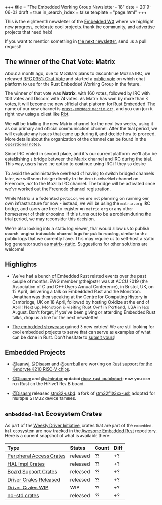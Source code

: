 +++
title = "The Embedded Working Group Newsletter - 18"
date = 2019-06-02
draft = true
in_search_index = false
template = "page.html"
+++

<!-- TODO before release set `draft` to `false` and `in_search_index` to `true` -->

This is the eighteenth newsletter of the [Embedded WG] where we highlight new progress, celebrate cool projects, thank the community, and advertise projects that need help!

[Embedded WG]: https://github.com/rust-embedded/wg

<!-- TODO uncomment -->

<!-- Discuss on [users.rust-lang.org], [on twitter], or [on reddit]! -->

<!-- [users.rust-lang.org]: https://example.org/#TODO -->
<!-- [on twitter]: https://example.org/#TODO -->
<!-- [on reddit]: https://example.org/#TODO -->

<!-- more -->

If you want to mention something in [the next newsletter], send us a pull request!

[the next newsletter]: https://github.com/rust-embedded/blog/edit/master/content/${TODO}.md

## The winner of the Chat Vote: Matrix

About a month ago, due to Mozilla's plans to discontinue Mozilla IRC, we released [RFC 0351: Chat Vote] and started a [public vote] on which chat platform to use for the Rust Embedded Working Group in the future.

The winner of that vote was __Matrix__, with 160 votes, followed by IRC with 103 votes and Discord with 74 votes. As Matrix has won by more than 3 votes, it will become the new official chat platform for Rust Embedded! The name of our new channel is [`#rust-embdded:matrix.org`](https://matrix.to/#/#rust-embedded:matrix.org), and you can join it right now using a client like [Riot](https://about.riot.im/).

We will be trialling the new Matrix channel for the next two weeks, using it as our primary and official communication channel. After the trial period, we will evaluate any issues that came up during it, and decide how to proceed. More details about the organization of the channel can be found in the [operational notes].

Since IRC ended in second place, and it's our current platform, we'll also be establishing a bridge between the Matrix channel and IRC during the trial. This way, users have the option to continue using IRC if they so desire.

To avoid the administrative overhead of having to switch bridged channels later, we will soon bridge directly to the `#rust-embedded` channel on Freenode, *not* to the Mozilla IRC channel. The bridge will be activated once we've worked out the Freenode channel registration.

While Matrix is a federated protocol, we are not planning on running our own infrastructure for now - instead, we will be using the `matrix.org` IRC bridge, and users are free to register on `matrix.org` or any other homeserver of their choosing. If this turns out to be a problem during the trial period, we may reconsider this decision.

We're also looking into a static log viewer, that would allow us to publish search-engine-indexable channel logs for public reading, similar to the public logs that we currently have. This may require us to self-host a static log generator such as [matrix-static]. Suggestions for other solutions are welcome!

[RFC 0351: Chat Vote]: https://github.com/rust-embedded/wg/blob/master/rfcs/0351-chat-vote.md
[public vote]: https://github.com/rust-embedded/wg/issues/357
[operational notes]: https://github.com/rust-embedded/wg/blob/matrix/ops/matrix.md
[matrix-static]: https://github.com/matrix-org/matrix-static

## Highlights

- We've had a bunch of Embedded Rust related events over the past couple of months. EWG member @thejpster was at ACCU 2019 (the Association of C and C++ Users Annual Conference), in Bristol, UK, on 12 April, delivering a talk on Embeddded Rust and the Monotron. Jonathan was then speaking at the Centre for Computing History in Cambridge, UK on 18 April, followed by hosting Oxidize at the end of April! Next up, Monotron is visiting Rust Conf in Portland, USA in late August. Don't forget, if you've been giving or attending Embedded Rust talks, drop us a line for the next newsletter!

- [The embedded showcase](https://rust-embedded.github.io/showcase/) gained 3 new entries! We are still looking for cool embedded projects to serve that can serve as examples of what can be done in Rust. Don't hesitate to [submit yours](https://github.com/rust-embedded/showcase#submit-your-project)!

## Embedded Projects

- [@laanwj], [@Disasm] and [@burrbull] are working on [Rust support for the Kendryte K210 RISC-V chips](https://github.com/riscv-rust/k210-crates).

- [@Disasm] and [@almindor] updated [riscv-rust-quickstart]: now you can run Rust on the HiFive1 Rev B board.

- [@Disasm] released [stm32-usbd]: a fork of [stm32f103xx-usb] adopted for multiple STM32 device families.

[@almindor]: https://github.com/almindor
[@burrbull]: https://github.com/burrbull
[@Disasm]: https://github.com/Disasm
[@laanwj]: https://github.com/laanwj
[riscv-rust-quickstart]: https://github.com/riscv-rust/riscv-rust-quickstart
[stm32-usbd]: https://crates.io/crates/stm32-usbd
[stm32f103xx-usb]: https://github.com/mvirkkunen/stm32f103xx-usb

## `embedded-hal` Ecosystem Crates

As part of the [Weekly Driver Initiative], crates that are part of the `embedded-hal` ecosystem are now tracked in the [Awesome Embedded Rust] repository. Here is a current snapshot of what is available there:

<!-- TODO fill in the numbers before release -->

| Type                       | Status    | Count | Diff |
| :---                       | :-----    | :---- | :--- |
| [Peripheral Access Crates] | released  | ??    | +?   |
| [HAL Impl Crates]          | released  | ??    | +?   |
| [Board Support Crates]     | released  | ??    | +?   |
| [Driver Crates Released]   | released  | ??    | +?   |
| [Driver Crates WIP]        | WIP       | ??    | +?   |
| [no-std crates]            | released  | ??    | +?   |

[Awesome Embedded Rust]: https://github.com/rust-embedded/awesome-embedded-rust
[Weekly Driver Initiative]: https://github.com/rust-embedded/wg/issues/39
[Peripheral Access Crates]: https://github.com/rust-embedded/awesome-embedded-rust#peripheral-access-crates
[HAL Impl Crates]: https://github.com/rust-embedded/awesome-embedded-rust#hal-implementation-crates
[Board Support Crates]: https://github.com/rust-embedded/awesome-embedded-rust#board-support-crates
[Driver Crates Released]: https://github.com/rust-embedded/awesome-embedded-rust#driver-crates
[Driver Crates WIP]: https://github.com/rust-embedded/awesome-embedded-rust#wip
[no-std crates]: https://github.com/rust-embedded/awesome-embedded-rust#no-std-crates
